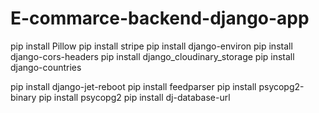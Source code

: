 # E-commarce-backend-django-app
pip install Pillow
pip install stripe 
pip install django-environ
pip install django-cors-headers
pip install django_cloudinary_storage
pip install django-countries

pip install django-jet-reboot
pip install feedparser
pip install psycopg2-binary
pip install psycopg2
pip install dj-database-url